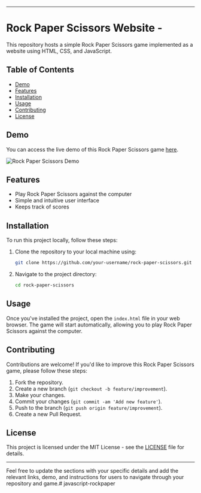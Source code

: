 

---

# Rock Paper Scissors Website -

This repository hosts a simple Rock Paper Scissors game implemented as a website using HTML, CSS, and JavaScript.

## Table of Contents

- [Demo](#demo)
- [Features](#features)
- [Installation](#installation)
- [Usage](#usage)
- [Contributing](#contributing)
- [License](#license)

## Demo

You can access the live demo of this Rock Paper Scissors game [here](https://your-demo-link.com).

![Rock Paper Scissors Demo](demo.gif)

## Features

- Play Rock Paper Scissors against the computer
- Simple and intuitive user interface
- Keeps track of scores

## Installation

To run this project locally, follow these steps:

1. Clone the repository to your local machine using:

   ```bash
   git clone https://github.com/your-username/rock-paper-scissors.git
   ```

2. Navigate to the project directory:

   ```bash
   cd rock-paper-scissors
   ```

## Usage

Once you've installed the project, open the `index.html` file in your web browser. The game will start automatically, allowing you to play Rock Paper Scissors against the computer.

## Contributing

Contributions are welcome! If you'd like to improve this Rock Paper Scissors game, please follow these steps:

1. Fork the repository.
2. Create a new branch (`git checkout -b feature/improvement`).
3. Make your changes.
4. Commit your changes (`git commit -am 'Add new feature'`).
5. Push to the branch (`git push origin feature/improvement`).
6. Create a new Pull Request.

## License

This project is licensed under the MIT License - see the [LICENSE](LICENSE) file for details.

---

Feel free to update the sections with your specific details and add the relevant links, demo, and instructions for users to navigate through your repository and game.# javascript-rockpaper
